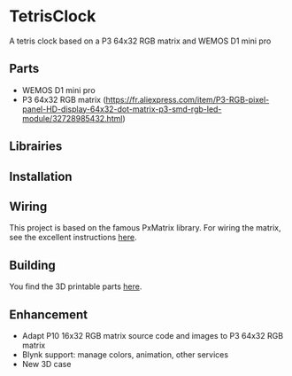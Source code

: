 # TetrisClock
A tetris clock based on a P3 64x32 RGB matrix and WEMOS D1 mini pro

## Parts 
- WEMOS D1 mini pro
- P3 64x32 RGB matrix (https://fr.aliexpress.com/item/P3-RGB-pixel-panel-HD-display-64x32-dot-matrix-p3-smd-rgb-led-module/32728985432.html)

## Librairies

## Installation

## Wiring
This project is based on the famous PxMatrix library. For wiring the matrix, see the excellent instructions [here](https://github.com/2dom/PxMatrix/).

## Building
You find the 3D printable parts [here](https://www.thingiverse.com/thing:2846368).

## Enhancement
- Adapt P10 16x32 RGB matrix source code and images to P3 64x32 RGB matrix
- Blynk support: manage colors, animation, other services
- New 3D case 
